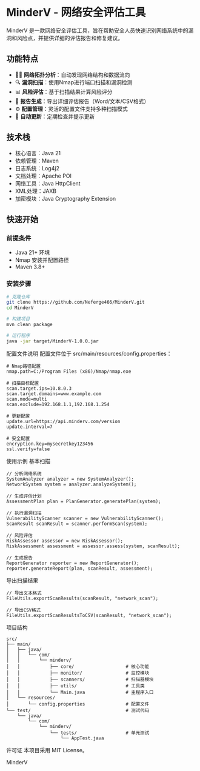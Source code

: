 # MinderV - 网络安全评估工具

MinderV 是一款网络安全评估工具，旨在帮助安全人员快速识别网络系统中的漏洞和风险点，并提供详细的评估报告和修复建议。

## 功能特点

- 🕵️‍♂️ **网络拓扑分析**：自动发现网络结构和数据流向
- 🔍 **漏洞扫描**：使用Nmap进行端口扫描和漏洞检测
- 📊 **风险评估**：基于扫描结果计算风险评分
- 📄 **报告生成**：导出详细评估报告（Word/文本/CSV格式）
- ⚙️ **配置管理**：灵活的配置文件支持多种扫描模式
- 🔄 **自动更新**：定期检查并提示更新

## 技术栈

- 核心语言：Java 21
- 依赖管理：Maven
- 日志系统：Log4j2
- 文档处理：Apache POI
- 网络工具：Java HttpClient
- XML处理：JAXB
- 加密模块：Java Cryptography Extension

## 快速开始

### 前提条件

- Java 21+ 环境
- Nmap 安装并配置路径
- Maven 3.8+

### 安装步骤

```bash
# 克隆仓库
git clone https://github.com/Neferge466/MinderV.git
cd MinderV

# 构建项目
mvn clean package

# 运行程序
java -jar target/MinderV-1.0.0.jar
```
配置文件说明
配置文件位于 src/main/resources/config.properties：
```
# Nmap路径配置
nmap.path=C:/Program Files (x86)/Nmap/nmap.exe

# 扫描目标配置
scan.target.ips=10.8.0.3
scan.target.domains=www.example.com
scan.mode=multi
scan.exclude=192.168.1.1,192.168.1.254

# 更新配置
update.url=https://api.minderv.com/version
update.interval=7

# 安全配置
encryption.key=mysecretkey123456
ssl.verify=false
```
使用示例
基本扫描
```
// 分析网络系统
SystemAnalyzer analyzer = new SystemAnalyzer();
NetworkSystem system = analyzer.analyzeSystem();

// 生成评估计划
AssessmentPlan plan = PlanGenerator.generatePlan(system);

// 执行漏洞扫描
VulnerabilityScanner scanner = new VulnerabilityScanner();
ScanResult scanResult = scanner.performScan(system);

// 风险评估
RiskAssessor assessor = new RiskAssessor();
RiskAssessment assessment = assessor.assess(system, scanResult);

// 生成报告
ReportGenerator reporter = new ReportGenerator();
reporter.generateReport(plan, scanResult, assessment);
```
导出扫描结果
```
// 导出文本格式
FileUtils.exportScanResults(scanResult, "network_scan");

// 导出CSV格式
FileUtils.exportScanResultsToCSV(scanResult, "network_scan");
```
项目结构
```
src/
├── main/
│   ├── java/
│   │   └── com/
│   │       └── minderv/
│   │           ├── core/                   # 核心功能
│   │           ├── monitor/                # 监控模块
│   │           ├── scanners/               # 扫描器模块
│   │           ├── utils/                  # 工具类
│   │           └── Main.java               # 主程序入口
│   └── resources/
│       └── config.properties               # 配置文件
└── test/                                   # 测试代码
    └── java/
        └── com/
            └── minderv/
                └── tests/                  # 单元测试
                    └── AppTest.java
```

许可证
本项目采用 MIT License。

MinderV
